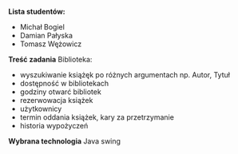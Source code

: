 **Lista studentów:**
* Michał Bogiel
* Damian Pałyska
* Tomasz Wężowicz

**Treść zadania**
Biblioteka:
* wyszukiwanie książęk po różnych argumentach np. Autor, Tytuł
* dostępność w bibliotekach
* godziny otwarć bibliotek
* rezerwowacja książek
* użytkownicy
* termin oddania książek, kary za przetrzymanie
* historia wypożyczeń

**Wybrana technologia**
Java swing